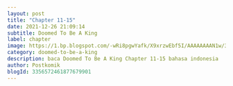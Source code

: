 ```yaml
---
layout: post 
title: "Chapter 11-15"
date: 2021-12-26 21:09:14
subtitle: Doomed To Be A King
label: chapter
image: https://1.bp.blogspot.com/-wRi8pgwYafk/X9xrzwEbf5I/AAAAAAAAN1w/3Yq-nshNB2kk_XuN5LOGdEhgwzt3e_eQwCLcBGAsYHQ/s72-c/Doomed-To-Be-A-King.jpg
category: doomed-to-be-a-king
description: baca Doomed To Be A King Chapter 11-15 bahasa indonesia 
author: Postkomik
blogId: 3356572461877679901
---
```

